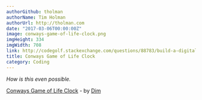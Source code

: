 ```yaml
---
authorGithub: tholman
authorName: Tim Holman
authorUrl: http://tholman.com
date: "2017-03-06T00:00:00Z"
image: conways-game-of-life-clock.png
imgHeight: 334
imgWidth: 708
link: http://codegolf.stackexchange.com/questions/88783/build-a-digital-clock-in-conways-game-of-life/
title: Conways Game of Life Clock
category: Coding
---
```


_How is this even possible._

[Conways Game of Life Clock](http://codegolf.stackexchange.com/questions/88783/build-a-digital-clock-in-conways-game-of-life/) - by [Dim](http://codegolf.stackexchange.com/users/64412/dim)
